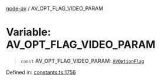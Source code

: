 [node-av](../globals.md) / AV\_OPT\_FLAG\_VIDEO\_PARAM

# Variable: AV\_OPT\_FLAG\_VIDEO\_PARAM

> `const` **AV\_OPT\_FLAG\_VIDEO\_PARAM**: [`AVOptionFlag`](../type-aliases/AVOptionFlag.md)

Defined in: [constants.ts:1756](https://github.com/seydx/av/blob/f8631fc881b394300b1479f511d55cf1c370a87f/src/constants/constants.ts#L1756)
